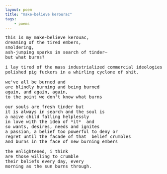 ```yaml
---
layout: poem
title: "make-believe kerourac"
tags: 
    - poems
---
```


<pre class="stanza">
this is my make-believe kerouac,
dreaming of the tired embers,
smoldering,
ash-jumping sparks in search of tinder&mdash;
but what burns?

i lay tired of the mass industrialized commercial ideologies,
polished pig fuckers in a whirling cyclone of shit.

we've all be burned and 
are blindly burning and being burned
again, and again, again,
to the point we don't know what burns

our souls are fresh tinder but
it is always in search and the soul is
a naive child falling helplessly
in love with the idea of *it*  and
so wants, desires, needs and ignites
a passion, a belief too powerful to deny or
regret until the facade of that  belief crumbles
and burns in the face of new burning embers

the enlightened, i think
are those willing to crumble
their beliefs every day, every 
morning as the sun burns through.


</pre>